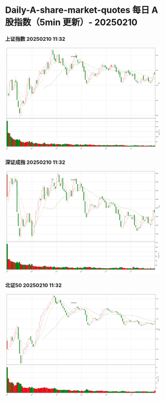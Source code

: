 
# Daily-A-share-market-quotes 每日 A 股指数（5min 更新）- 20250210

### 上证指数 20250210 11:32
![](./fig/2025/2/20250210-sh000001.png)

### 深证成指 20250210 11:32
![](./fig/2025/2/20250210-sz399001.png)

### 北证50 20250210 11:32
![](./fig/2025/2/20250210-bj899050.png)
